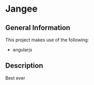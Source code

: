 # Jangee


## General Information

This project makes use of the following:

- angularjs

## Description

Best ever
